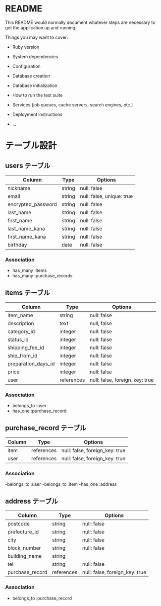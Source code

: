 # README

This README would normally document whatever steps are necessary to get the
application up and running.

Things you may want to cover:

* Ruby version

* System dependencies

* Configuration

* Database creation

* Database initialization

* How to run the test suite

* Services (job queues, cache servers, search engines, etc.)

* Deployment instructions

* ...

# テーブル設計

## users テーブル
| Column              | Type     | Options                   |
| ------------------- | -------- | ------------------------- |
| nickname            | string   | null: false               |
| email               | string   | null: false, unique: true |
| encrypted_password  | string   | null: false               |
| last_name           | string   | null: false               |
| first_name          | string   | null: false               |
| last_name_kana      | string   | null: false               |
| first_name_kana     | string   | null: false               |
| birthday            | date     | null: false               |

### Association

- has_many :items
- has_many :purchase_records

## items テーブル

| Column             | Type      | Options                          |
| ------------------ | --------- | -------------------------------- |
| item_name          | string    | null: false                      |
| description        | text      | null; false                      |
| category_id        | integer   | null: false                      |
| status_id          | integer   | null: false                      |
| shipping_fee_id    | integer   | null: false                      |
| ship_from_id       | integer   | null: false                      |
| preparation_days_id| integer   | null: false                      |
| price              | integer   | null: false                      |
| user               | references| null: false, foreign_key: true   |


### Association

- belongs_to :user
- has_one :purchase_record

## purchase_record テーブル

| Column        | Type       | Options                        |
|---------------|------------|--------------------------------|
| item          | references | null: false, foreign_key: true |
| user          | references | null: false, foreign_key: true |

### Association

-belongs_to :user
-belongs_to :item
-has_one :address

## address テーブル

| Column          | Type       | Options                       |
|-----------------|------------|-------------------------------|
| postcode        | string     | null: false                   |
| prefecture_id   | string     | null: false                   |
| city            | string     | null: false                   |
| block_number    | string     | null: false                   |
| building_name   | string     |                               |
| tel             | string     | null: false                   | 
| purchase_record | references | null: false, foreign_key: true|

### Association

- belongs_to :purchase_record
